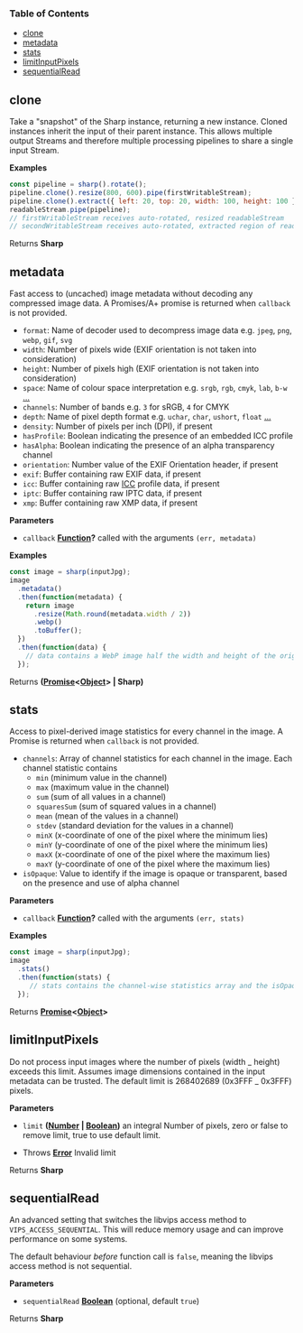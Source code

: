 <!-- Generated by documentation.js. Update this documentation by updating the source code. -->

### Table of Contents

-   [clone][1]
-   [metadata][2]
-   [stats][3]
-   [limitInputPixels][4]
-   [sequentialRead][5]

## clone

Take a "snapshot" of the Sharp instance, returning a new instance.
Cloned instances inherit the input of their parent instance.
This allows multiple output Streams and therefore multiple processing pipelines to share a single input Stream.

**Examples**

```javascript
const pipeline = sharp().rotate();
pipeline.clone().resize(800, 600).pipe(firstWritableStream);
pipeline.clone().extract({ left: 20, top: 20, width: 100, height: 100 }).pipe(secondWritableStream);
readableStream.pipe(pipeline);
// firstWritableStream receives auto-rotated, resized readableStream
// secondWritableStream receives auto-rotated, extracted region of readableStream
```

Returns **Sharp** 

## metadata

Fast access to (uncached) image metadata without decoding any compressed image data.
A Promises/A+ promise is returned when `callback` is not provided.

-   `format`: Name of decoder used to decompress image data e.g. `jpeg`, `png`, `webp`, `gif`, `svg`
-   `width`: Number of pixels wide (EXIF orientation is not taken into consideration)
-   `height`: Number of pixels high (EXIF orientation is not taken into consideration)
-   `space`: Name of colour space interpretation e.g. `srgb`, `rgb`, `cmyk`, `lab`, `b-w` [...][6]
-   `channels`: Number of bands e.g. `3` for sRGB, `4` for CMYK
-   `depth`: Name of pixel depth format e.g. `uchar`, `char`, `ushort`, `float` [...][7]
-   `density`: Number of pixels per inch (DPI), if present
-   `hasProfile`: Boolean indicating the presence of an embedded ICC profile
-   `hasAlpha`: Boolean indicating the presence of an alpha transparency channel
-   `orientation`: Number value of the EXIF Orientation header, if present
-   `exif`: Buffer containing raw EXIF data, if present
-   `icc`: Buffer containing raw [ICC][8] profile data, if present
-   `iptc`: Buffer containing raw IPTC data, if present
-   `xmp`: Buffer containing raw XMP data, if present

**Parameters**

-   `callback` **[Function][9]?** called with the arguments `(err, metadata)`

**Examples**

```javascript
const image = sharp(inputJpg);
image
  .metadata()
  .then(function(metadata) {
    return image
      .resize(Math.round(metadata.width / 2))
      .webp()
      .toBuffer();
  })
  .then(function(data) {
    // data contains a WebP image half the width and height of the original JPEG
  });
```

Returns **([Promise][10]&lt;[Object][11]> | Sharp)** 

## stats

Access to pixel-derived image statistics for every channel in the image.
A Promise is returned when `callback` is not provided.

-   `channels`: Array of channel statistics for each channel in the image. Each channel statistic contains
    -   `min` (minimum value in the channel)
    -   `max` (maximum value in the channel)
    -   `sum` (sum of all values in a channel)
    -   `squaresSum` (sum of squared values in a channel)
    -   `mean` (mean of the values in a channel)
    -   `stdev` (standard deviation for the values in a channel)
    -   `minX` (x-coordinate of one of the pixel where the minimum lies)
    -   `minY` (y-coordinate of one of the pixel where the minimum lies)
    -   `maxX` (x-coordinate of one of the pixel where the maximum lies)
    -   `maxY` (y-coordinate of one of the pixel where the maximum lies)
-   `isOpaque`: Value to identify if the image is opaque or transparent, based on the presence and use of alpha channel

**Parameters**

-   `callback` **[Function][9]?** called with the arguments `(err, stats)`

**Examples**

```javascript
const image = sharp(inputJpg);
image
  .stats()
  .then(function(stats) {
     // stats contains the channel-wise statistics array and the isOpaque value
  });
```

Returns **[Promise][10]&lt;[Object][11]>** 

## limitInputPixels

Do not process input images where the number of pixels (width _ height) exceeds this limit.
Assumes image dimensions contained in the input metadata can be trusted.
The default limit is 268402689 (0x3FFF _ 0x3FFF) pixels.

**Parameters**

-   `limit` **([Number][12] \| [Boolean][13])** an integral Number of pixels, zero or false to remove limit, true to use default limit.


-   Throws **[Error][14]** Invalid limit

Returns **Sharp** 

## sequentialRead

An advanced setting that switches the libvips access method to `VIPS_ACCESS_SEQUENTIAL`.
This will reduce memory usage and can improve performance on some systems.

The default behaviour _before_ function call is `false`, meaning the libvips access method is not sequential.

**Parameters**

-   `sequentialRead` **[Boolean][13]**  (optional, default `true`)

Returns **Sharp** 

[1]: #clone

[2]: #metadata

[3]: #stats

[4]: #limitinputpixels

[5]: #sequentialread

[6]: https://github.com/jcupitt/libvips/blob/master/libvips/iofuncs/enumtypes.c#L636

[7]: https://github.com/jcupitt/libvips/blob/master/libvips/iofuncs/enumtypes.c#L672

[8]: https://www.npmjs.com/package/icc

[9]: https://developer.mozilla.org/docs/Web/JavaScript/Reference/Statements/function

[10]: https://developer.mozilla.org/docs/Web/JavaScript/Reference/Global_Objects/Promise

[11]: https://developer.mozilla.org/docs/Web/JavaScript/Reference/Global_Objects/Object

[12]: https://developer.mozilla.org/docs/Web/JavaScript/Reference/Global_Objects/Number

[13]: https://developer.mozilla.org/docs/Web/JavaScript/Reference/Global_Objects/Boolean

[14]: https://developer.mozilla.org/docs/Web/JavaScript/Reference/Global_Objects/Error
